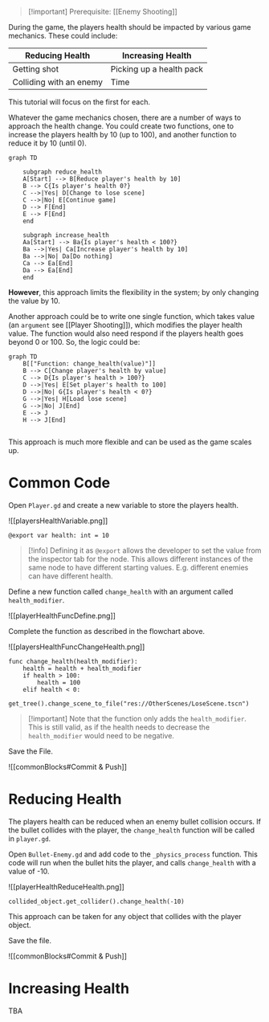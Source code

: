 > [!important] Prerequisite: [[Enemy Shooting]]

During the game, the players health should be impacted by various game mechanics. These could include:

| Reducing Health         | Increasing Health        |
| ----------------------- | ------------------------ |
| Getting shot            | Picking up a health pack |
| Colliding with an enemy | Time                     |

This tutorial will focus on the first for each. 

Whatever the game mechanics chosen, there are a number of ways to approach the health change. You could create two functions, one to increase the players health by 10 (up to 100), and another function to reduce it by 10 (until 0).

```mermaid
graph TD

	subgraph reduce_health
    A[Start] --> B[Reduce player's health by 10]
    B --> C{Is player's health 0?}
    C -->|Yes| D[Change to lose scene]
    C -->|No| E[Continue game]
    D --> F[End]
    E --> F[End]
    end

	subgraph increase_health
    Aa[Start] --> Ba{Is player's health < 100?}
    Ba -->|Yes| Ca[Increase player's health by 10]
    Ba -->|No| Da[Do nothing]
    Ca --> Ea[End]
    Da --> Ea[End]
    end
```

**However**, this approach limits the flexibility in the system; by only changing the value by 10.

Another approach could be to write one single function, which takes value (an `argument` see [[Player Shooting]]), which modifies the player health value. The function would also need respond if the players health goes beyond 0 or 100. So, the logic could be:

```mermaid
graph TD
    B[["Function: change_health(value)"]]
    B --> C[Change player's health by value]
    C --> D{Is player's health > 100?}
    D -->|Yes| E[Set player's health to 100]
    D -->|No| G{Is player's health < 0?}
    G -->|Yes| H[Load lose scene]
    G -->|No| J[End]
    E --> J
    H --> J[End]
 
```

This approach is much more flexible and can be used as the game scales up.

# Common Code

Open `Player.gd` and create a new variable to store the players health.

![[playersHealthVariable.png]]

```
@export var health: int = 10
```

> [!info] Defining it as `@export` allows the developer to set the value from the inspector tab for the node. This allows different instances of the same node to have different starting values. E.g. different enemies can have different health.

Define a new function called `change_health` with an argument called `health_modifier`.

![[playerHealthFuncDefine.png]]

Complete the function as described in the flowchart above.

![[playersHealthFuncChangeHealth.png]]

```
func change_health(health_modifier):
	health = health + health_modifier
	if health > 100:
		health = 100
	elif health < 0:
		get_tree().change_scene_to_file("res://OtherScenes/LoseScene.tscn")
```

> [!important] Note that the function only adds the `health_modifier`. This is still valid, as if the health needs to decrease the `health_modifier` would need to be negative.

Save the File.

![[commonBlocks#Commit & Push]]
# Reducing Health

The players health can be reduced when an enemy bullet collision occurs. If the bullet collides with the player, the `change_health` function will be called in `player.gd`.

Open `Bullet-Enemy.gd` and add code to the `_physics_process` function. This code will run when the bullet hits the player, and calls `change_health` with a value of -10. 

![[playerHealthReduceHealth.png]]

```gdscript
collided_object.get_collider().change_health(-10)
```

This approach can be taken for any object that collides with the player object.

Save the file.

![[commonBlocks#Commit & Push]]

# Increasing Health

TBA